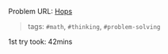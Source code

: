 Problem URL: [Hops](https://www.metacareers.com/profile/coding_puzzles/?puzzle=977526253003069)

> tags: `#math`, `#thinking`, `#problem-solving`

1st try took: 42mins
